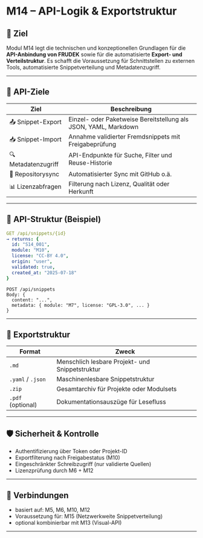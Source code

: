 # M14 – API-Logik & Exportstruktur

## 🧭 Ziel

Modul M14 legt die technischen und konzeptionellen Grundlagen für die **API-Anbindung von FRUDEK** sowie für die automatisierte **Export- und Verteilstruktur**. Es schafft die Voraussetzung für Schnittstellen zu externen Tools, automatisierte Snippetverteilung und Metadatenzugriff.

---

## 🔌 API-Ziele

| Ziel | Beschreibung |
|------|--------------|
| 📤 Snippet-Export | Einzel- oder Paketweise Bereitstellung als JSON, YAML, Markdown |
| 📥 Snippet-Import | Annahme validierter Fremdsnippets mit Freigabeprüfung |
| 🔍 Metadatenzugriff | API-Endpunkte für Suche, Filter und Reuse-Historie |
| 🔄 Repositorysync | Automatisierter Sync mit GitHub o.ä. |
| 📊 Lizenzabfragen | Filterung nach Lizenz, Qualität oder Herkunft |

---

## 🧱 API-Struktur (Beispiel)

```yaml
GET /api/snippets/{id}
→ returns: {
  id: "S14_001",
  module: "M10",
  license: "CC-BY 4.0",
  origin: "user",
  validated: true,
  created_at: "2025-07-18"
}
```

```http
POST /api/snippets
Body: {
  content: "...",
  metadata: { module: "M7", license: "GPL-3.0", ... }
}
```

---

## 📁 Exportstruktur

| Format | Zweck |
|--------|-------|
| `.md` | Menschlich lesbare Projekt- und Snippetstruktur |
| `.yaml` / `.json` | Maschinenlesbare Snippetstruktur |
| `.zip` | Gesamtarchiv für Projekte oder Modulsets |
| `.pdf` (optional) | Dokumentationsauszüge für Lesefluss |

---

## 🛡️ Sicherheit & Kontrolle

- Authentifizierung über Token oder Projekt-ID  
- Exportfilterung nach Freigabestatus (M10)  
- Eingeschränkter Schreibzugriff (nur validierte Quellen)  
- Lizenzprüfung durch M6 + M12  

---

## 🔗 Verbindungen

- basiert auf: M5, M6, M10, M12  
- Voraussetzung für: M15 (Netzwerkweite Snippetverteilung)  
- optional kombinierbar mit M13 (Visual-API)

---